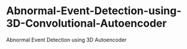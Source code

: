 # Abnormal-Event-Detection-using-3D-Convolutional-Autoencoder
Abnormal Event Detection using 3D Autoencoder
